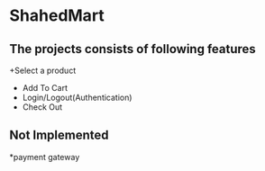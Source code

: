 # ShahedMart
## The projects consists of following features
  +Select a product
  + Add To Cart
  + Login/Logout(Authentication)
  + Check Out

## Not Implemented
  *payment gateway
